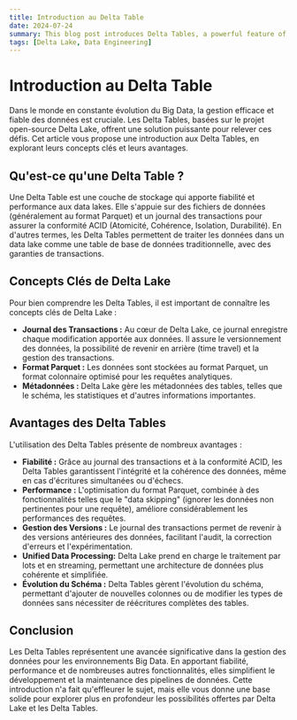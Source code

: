 ```yaml
---
title: Introduction au Delta Table
date: 2024-07-24
summary: This blog post introduces Delta Tables, a powerful feature of Delta Lake.
tags: [Delta Lake, Data Engineering]
---
```


# Introduction au Delta Table


Dans le monde en constante évolution du Big Data, la gestion efficace et fiable des données est cruciale. Les Delta Tables, basées sur le projet open-source Delta Lake, offrent une solution puissante pour relever ces défis. Cet article vous propose une introduction aux Delta Tables, en explorant leurs concepts clés et leurs avantages.

## Qu'est-ce qu'une Delta Table ?

Une Delta Table est une couche de stockage qui apporte fiabilité et performance aux data lakes. Elle s'appuie sur des fichiers de données (généralement au format Parquet) et un journal des transactions pour assurer la conformité ACID (Atomicité, Cohérence, Isolation, Durabilité). En d'autres termes, les Delta Tables permettent de traiter les données dans un data lake comme une table de base de données traditionnelle, avec des garanties de transactions.

## Concepts Clés de Delta Lake

Pour bien comprendre les Delta Tables, il est important de connaître les concepts clés de Delta Lake :

* **Journal des Transactions :** Au cœur de Delta Lake, ce journal enregistre chaque modification apportée aux données. Il assure le versionnement des données, la possibilité de revenir en arrière (time travel) et la gestion des transactions.
* **Format Parquet :** Les données sont stockées au format Parquet, un format colonnaire optimisé pour les requêtes analytiques.
* **Métadonnées :** Delta Lake gère les métadonnées des tables, telles que le schéma, les statistiques et d'autres informations importantes.

## Avantages des Delta Tables

L'utilisation des Delta Tables présente de nombreux avantages :

* **Fiabilité :** Grâce au journal des transactions et à la conformité ACID, les Delta Tables garantissent l'intégrité et la cohérence des données, même en cas d'écritures simultanées ou d'échecs.
* **Performance :** L'optimisation du format Parquet, combinée à des fonctionnalités telles que le "data skipping" (ignorer les données non pertinentes pour une requête), améliore considérablement les performances des requêtes.
* **Gestion des Versions :** Le journal des transactions permet de revenir à des versions antérieures des données, facilitant l'audit, la correction d'erreurs et l'expérimentation.
* **Unified Data Processing:** Delta Lake prend en charge le traitement par lots et en streaming, permettant une architecture de données plus cohérente et simplifiée.
* **Évolution du Schéma :** Delta Tables gèrent l'évolution du schéma, permettant d'ajouter de nouvelles colonnes ou de modifier les types de données sans nécessiter de réécritures complètes des tables.

## Conclusion

Les Delta Tables représentent une avancée significative dans la gestion des données pour les environnements Big Data. En apportant fiabilité, performance et de nombreuses autres fonctionnalités, elles simplifient le développement et la maintenance des pipelines de données. Cette introduction n'a fait qu'effleurer le sujet, mais elle vous donne une base solide pour explorer plus en profondeur les possibilités offertes par Delta Lake et les Delta Tables.